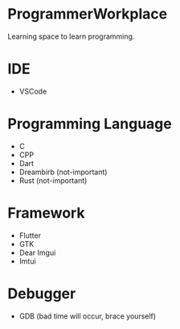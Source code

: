 # ProgrammerWorkplace
Learning space to learn programming.

# IDE
- VSCode

# Programming Language
- C
- CPP
- Dart
- Dreambirb (not-important)
- Rust (not-important)

# Framework
- Flutter
- GTK
- Dear Imgui 
- Imtui

# Debugger
- GDB (bad time will occur, brace yourself)
